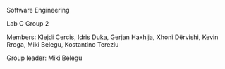 Software Engineering

Lab C
Group 2

Members: Klejdi Cercis, Idris Duka, Gerjan Haxhija, Xhoni Dërvishi, Kevin Rroga, Miki Belegu, Kostantino Tereziu

Group leader: Miki Belegu
